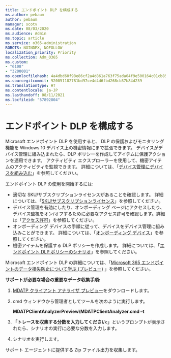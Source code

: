 ```yaml
---
title: エンドポイント DLP を構成する
ms.author: pebaum
author: pebaum
manager: scotv
ms.date: 08/03/2020
ms.audience: Admin
ms.topic: article
ms.service: o365-administration
ROBOTS: NOINDEX, NOFOLLOW
localization_priority: Priority
ms.collection: Adm_O365
ms.custom:
- "6108"
- "3200001"
ms.openlocfilehash: 4a4dbd60f98e86cf2a4d861a763f75ada04f9e500164c01cb858a1537148a62f
ms.sourcegitcommit: 920051182781bd97ce4d4d6fbd268cb37b84d239
ms.translationtype: HT
ms.contentlocale: ja-JP
ms.lasthandoff: 08/11/2021
ms.locfileid: "57892804"
---
```

# <a name="configure-endpoint-dlp"></a>エンドポイント DLP を構成する

Microsoft エンドポイント DLP を使用すると、 DLP の保護およびモニタリング機能を Windows 10 デバイス上の機密情報にまで拡張できます。 デバイスがデバイス管理に組み込まれたら、DLP ポリシーを作成してアイテムに保護アクションを適用できます。 アクティビティ エクスプローラーを使用して、機密アイテムのアクティビティを監視できます。 詳細については、「[デバイス管理にデバイスを組み込む](https://docs.microsoft.com/microsoft-365/compliance/endpoint-dlp-getting-started#onboarding-devices-into-device-management)」を参照してください。  

エンドポイント DLP の使用を開始するには:

- 適切な SKU/サブスクリプションライセンスがあることを確認します。 詳細については、「[SKU/サブスクリプションライセンス](https://docs.microsoft.com/microsoft-365/compliance/endpoint-dlp-getting-started#skusubscriptions-licensing)」を参照してください。
- デバイス管理を有効にしたり、オンボーディング ページにアクセスしたり、デバイス監視をオン/オフするために必要なアクセス許可を確認します。詳細は「[アクセス許可](https://docs.microsoft.com/microsoft-365/compliance/endpoint-dlp-getting-started#permissions)」を参照してください。
- オンボーディング デバイスの手順に従って、デバイスをデバイス管理に組み込みことができます。 詳細については、「[オンボーディング デバイス](https://docs.microsoft.com/microsoft-365/compliance/endpoint-dlp-getting-started#onboarding-devices)」を参照してください。 
- 機密アイテムを保護する DLP ポリシーを作成します。 詳細については、「[エンドポイント DLP ポリシーのシナリオ](https://docs.microsoft.com/microsoft-365/compliance/endpoint-dlp-using?view=o365-worldwide#endpoint-dlp-policy-scenarios)」を参照してください。

Microsoft エンドポイント DLP の詳細については、「[Microsoft 365 エンドポイントのデータ損失防止について学ぶ (プレビュー)](https://docs.microsoft.com/microsoft-365/compliance/endpoint-dlp-learn-about) 」を参照してください。

**サポートが必要な場合の重要なデータ収集手順:**

1. [MDATP クライアント アナライザ プレビュー](https://aka.ms/betamdatpanalyzer)をダウンロードします。
1. cmd ウィンドウから管理者としてツールを次のように実行します。

    **MDATPClientAnalyzerPreview\MDATPClientAnalyzer.cmd –t**

1. **「トレースを収集する分数を入力してください:**」というプロンプトが表示されたら、シナリオの実行に必要な分数を入力します。
1. シナリオを実行します。

サポート エージェントに提供する Zip ファイル出力を収集します。
